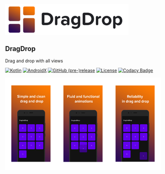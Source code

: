 <img src="docs/dragdrop_logo.png" alt="Showcase" height="100px">

## DragDrop
Drag and drop with all views

[![Kotlin](https://img.shields.io/badge/Kotlin-1.4.32-e36d0c.svg?style=flat-square)](http://kotlinlang.org)
[![AndroidX](https://img.shields.io/badge/AndroidX-1.3.2-572346.svg?style=flat-square)](https://developer.android.com/jetpack/androidx/)
[![GitHub (pre-)release](https://img.shields.io/github/v/release/fctaddia/dragdrop.svg?color=eb6c46&label=Release&style=flat-square)](./../../releases)
[![License](https://img.shields.io/github/license/fctaddia/DragDrop?color=29a621&label=License)](https://opensource.org/licenses/MIT)
[![Codacy Badge](https://app.codacy.com/project/badge/Grade/ddbcb5cee8ed484797236a698d6e7c34)](https://www.codacy.com/gh/fctaddia/DragDrop/dashboard?utm_source=github.com&amp;utm_medium=referral&amp;utm_content=fctaddia/DragDrop&amp;utm_campaign=Badge_Grade)

<img src="docs/drag_screen.png" alt="Showcase" height="300px">

